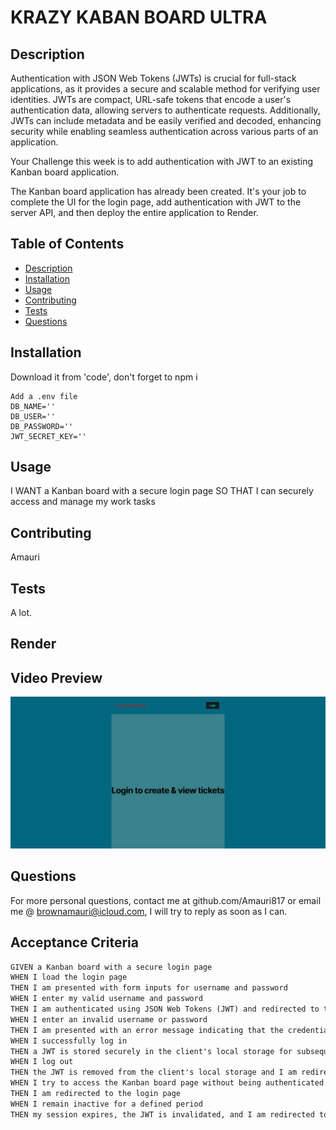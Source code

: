 # KRAZY KABAN BOARD ULTRA

## Description 
Authentication with JSON Web Tokens (JWTs) is crucial for full-stack applications, as it provides a secure and scalable method for verifying user identities. JWTs are compact, URL-safe tokens that encode a user's authentication data, allowing servers to authenticate requests. Additionally, JWTs can include metadata and be easily verified and decoded, enhancing security while enabling seamless authentication across various parts of an application.

Your Challenge this week is to add authentication with JWT to an existing Kanban board application.

The Kanban board application has already been created. It's your job to complete the UI for the login page, add authentication with JWT to the server API, and then deploy the entire application to Render.
## Table of Contents
- [Description](#description)
- [Installation](#installation)
- [Usage](#usage)
- [Contributing](#contributing)
- [Tests](#tests)
- [Questions](#questions)

## Installation
Download it from 'code', don't forget to npm i
```
Add a .env file
DB_NAME=''
DB_USER=''
DB_PASSWORD=''
JWT_SECRET_KEY=''
```

## Usage
I WANT a Kanban board with a secure login page
SO THAT I can securely access and manage my work tasks

## Contributing
Amauri

## Tests
A lot.

## Render


## Video Preview
[![My Image](./client/public/Capture1.PNG)](https://drive.google.com/file/d/12nqr0mJdbxOQ5l1N5msl-OxxsVJHNnTk/view?usp=sharing)


## Questions
For more personal questions, contact me at github.com/Amauri817
or email me @ brownamauri@icloud.com, I will try to reply as soon as I can.

## Acceptance Criteria

```md
GIVEN a Kanban board with a secure login page
WHEN I load the login page
THEN I am presented with form inputs for username and password
WHEN I enter my valid username and password
THEN I am authenticated using JSON Web Tokens (JWT) and redirected to the main Kanban board page
WHEN I enter an invalid username or password
THEN I am presented with an error message indicating that the credentials are incorrect
WHEN I successfully log in
THEN a JWT is stored securely in the client's local storage for subsequent authenticated requests
WHEN I log out
THEN the JWT is removed from the client's local storage and I am redirected to the login page
WHEN I try to access the Kanban board page without being authenticated
THEN I am redirected to the login page
WHEN I remain inactive for a defined period
THEN my session expires, the JWT is invalidated, and I am redirected to the login page upon my next action
```